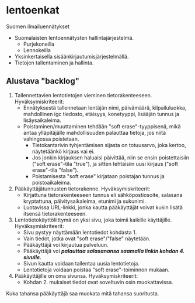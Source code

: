 # lentoenkat
Suomen ilmailuennätykset

* Suomalaisten lentoennätysten hallintajärjestelmä.
    * Purjekoneilla
    * Lennokeilla
* Yksinkertaisella sisäänkirjautumisjärjestelmällä.
* Tietojen tallentaminen ja hallinta.

## Alustava "backlog"

1. Tallennettavien lentotietojen vieminen tietorakenteeseen. Hyväksymiskriteerit:
    * Ennätyksestä tallennetaan lentäjän nimi, päivämäärä, kilpailuluokka, mahdollinen igc tiedosto, etäisyys, konetyyppi, lisääjän tunnus ja lisäysaikaleima.
    * Poistaminen/muuttaminen tehdään "soft erase"-tyyppisenä, mikä antaa ylläpitäjälle mahdollisuuden palauttaa tietoja, jos niitä vahingossa poistetaan.
        * Tietokantarivin tyhjentämisen sijasta on totuusarvo, joka kertoo, näytetäänkö kirjaus vai ei.
        * Jos jonkin kirjauksen haluaisi päivittää, niin se ensin poistettaisiin ("soft erase"-tila "true"), ja sitten tehtäisiin uusi kirjaus ("soft erase"-tila "false").
        * Poistamisesta "soft erase" kirjataan poistajan tunnus ja poistoaikaleima.
2. Pääkäyttäjätunnusten tietorakenne. Hyväksymiskriteerit:
    * Kirjattuna tietorakenteeseen tunnus eli sähköpostiosoite, salasana kryptattuna, päivitysaikaleima, etunimi ja sukunimi.
    * Luotavissa URL-linkki, jonka kautta pääkäyttäjät voivat kukin lisätä itsensä tietorakenteeseen.
3. Lentotietokäyttöliittymä on yksi sivu, joka toimii kaikille käyttäjille. Hyväksymiskriteerit:
    * Sivu pystyy näyttämään lentotiedot kohdasta 1.
    * Vain tiedot, jotka ovat "soft erase"/"false" näytetään.
    * Pääkäyttäjä voi kirjautua palveluun.
    * Pääkäyttäjä voi ***palauttaa salasanansa saamalla linkin kohdan 4. sivulle***.
    * Sivun kautta voidaan tallentaa uusia lentotietoja.
    * Lentotietoja voidaan poistaa "soft erase"-toiminnon mukaan.
4. Pääkäyttäjille on oma sivunsa. Hyväksymiskriteerit:
    * Kohdan 2. mukaiset tiedot ovat soveltuvin osin muokattavissa.


Kuka tahansa pääkäyttäjä saa muokata mitä tahansa suoritusta.

